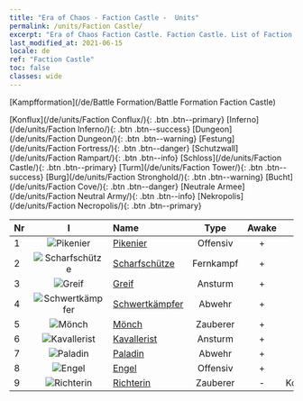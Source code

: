 ```yaml
---
title: "Era of Chaos - Faction Castle -  Units"
permalink: /units/Faction Castle/
excerpt: "Era of Chaos Faction Castle. Faction Castle. List of Faction in Era of Chaos"
last_modified_at: 2021-06-15
locale: de
ref: "Faction Castle"
toc: false
classes: wide
---
```

  [Kampfformation](/de/Battle Formation/Battle Formation Faction Castle)

 [Konflux](/de/units/Faction Conflux/){: .btn .btn--primary} [Inferno](/de/units/Faction Inferno/){: .btn .btn--success} [Dungeon](/de/units/Faction Dungeon/){: .btn .btn--warning} [Festung](/de/units/Faction Fortress/){: .btn .btn--danger} [Schutzwall](/de/units/Faction Rampart/){: .btn .btn--info} [Schloss](/de/units/Faction Castle/){: .btn .btn--primary} [Turm](/de/units/Faction Tower/){: .btn .btn--success} [Burg](/de/units/Faction Stronghold/){: .btn .btn--warning} [Bucht](/de/units/Faction Cove/){: .btn .btn--danger} [Neutrale Armee](/de/units/Faction Neutral Army/){: .btn .btn--info} [Nekropolis](/de/units/Faction Necropolis/){: .btn .btn--primary} 

  | Nr | I |         Name        |   Type   | Awake | Rang |   Members     |  Stars  | Exclusive | Attack  |     HP    |  Awaken Name  |
  |:---|:-:|:--------------------|:--------:|:-----:|:---------:|:-------------:|:-------:|:---------:|:-------:|:---------:|:--------------|
  | 1 | ![Pikenier](/images/u/ti_jibing.jpg) | [Pikenier](/de/units/Pikeman/) | Offensiv | + | R | x9 | <i class="fas fa-star"/> | - | 84.4 | 645 |  Hellebardenträger  |
  | 2 | ![Scharfschütze](/images/u/ti_nushou.jpg) | [Scharfschütze](/de/units/Marksman/) | Fernkampf | + | R | x9 | <i class="fas fa-star"/> | + | 85.3 | 438 |  Meisterbogenschütze  |
  | 3 | ![Greif](/images/u/ti_shijiu.jpg) | [Greif](/de/units/Griffin/) | Ansturm | + | SR | x9 | <i class="fas fa-star"/><i class="fas fa-star"/> | - | 151.4 | 1850 |  Königlicher Greif  |
  | 4 | ![Schwertkämpfer](/images/u/ti_shizijun.jpg) | [Schwertkämpfer](/de/units/Swordsman/) | Abwehr | + | SR | x4 | <i class="fas fa-star"/><i class="fas fa-star"/> | - | 54.6 | 1324 |  Kreuzritter  |
  | 5 | ![Mönch](/images/u/ti_senglv.jpg) | [Mönch](/de/units/Monk/) | Zauberer | + | SR | x4 | <i class="fas fa-star"/> | + | 102.6 | 662 |  Zelot  |
  | 6 | ![Kavallerist](/images/u/ti_qishi.jpg) | [Kavallerist](/de/units/Cavalier/) | Ansturm | + | SR | x4 | <i class="fas fa-star"/> | + | 79.4 | 811 |  Heldenhafte Ritter  |
  | 7 | ![Paladin](/images/u/ti_shengqishi.jpg) | [Paladin](/de/units/Paladin/) | Abwehr | + | SSR | x1 | <i class="fas fa-star"/><i class="fas fa-star"/><i class="fas fa-star"/> | - | 128.0 | 2589 |  Oberster Paladin  |
  | 8 | ![Engel](/images/u/ti_datianshi.jpg) | [Engel](/de/units/Angel/) | Offensiv | + | SSR | x1 | <i class="fas fa-star"/><i class="fas fa-star"/><i class="fas fa-star"/> | - | 792.0 | 5431 |  Erzengel  |
  | 9 | ![Richterin](/images/u/ti_shenpanguan.jpg) | [Richterin](/de/units/Judicator/) | Zauberer | - | Kommandant | x1 | <i class="fas fa-star"/><i class="fas fa-star"/><i class="fas fa-star"/> | - | 565.7 | 6109 |   -   |
